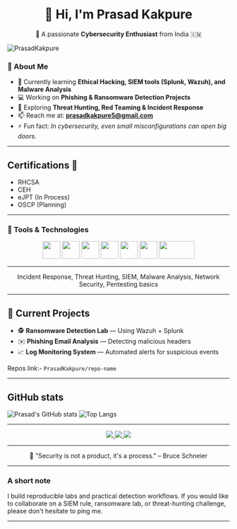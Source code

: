 <div align="center">

# 👋 Hi, I'm Prasad Kakpure  
🎯 A passionate **Cybersecurity Enthusiast** from India 🇮🇳

</div>

<p>
  <img src="https://komarev.com/ghpvc/?username=PrasadKakpure&label=Profile%20views&color=0e75b6&style=flat" alt="PrasadKakpure" />
</p>


### 🧩 About Me  
- 🔐 Currently learning **Ethical Hacking, SIEM tools (Splunk, Wazuh), and Malware Analysis**  
- 💻 Working on **Phishing & Ransomware Detection Projects**  
- 🧠 Exploring **Threat Hunting, Red Teaming & Incident Response**  
- 📫 Reach me at: **prasadkakpure5@gmail.com**  
- ⚡ Fun fact: *In cybersecurity, even small misconfigurations can open big doors.*

---


## Certifications 🏅

- RHCSA
- CEH
- eJPT (In Process)
- OSCP (Planning)

---

### 🧰 Tools & Technologies

<p align="center">
  <!-- Dev basics -->
  <img src="https://skillicons.dev/icons?i=linux,python,bash,vscode,git,github,html,css,js" height="40" />

  <!-- Cybersecurity specific -->
  <img src="https://github.com/simple-icons/simple-icons/blob/develop/icons/splunk.svg" width="40" height="40" />
  <img src="https://upload.wikimedia.org/wikipedia/commons/9/9a/Wireshark_Logo.svg" width="40" height="40" />
  <img src="https://www.kali.org/tools/metasploit-framework/images/metasploit-framework-logo.svg" width="40" height="40" />
  <img src="https://upload.wikimedia.org/wikipedia/commons/6/65/Burp_Suite_Logo.svg" width="40" height="40" />
  <img src="https://upload.wikimedia.org/wikipedia/commons/3/38/Nmap-logo.svg" width="40" height="40" />
  <img src="https://upload.wikimedia.org/wikipedia/commons/6/61/Wazuh_logo.svg" width="80" height="40" />
</p>

---
<p align="center">
Incident Response, Threat Hunting, SIEM, Malware Analysis, Network Security, Pentesting basics
</p>

---

## 🧠 Current Projects

- 🕵️ **Ransomware Detection Lab** — Using Wazuh + Splunk  
- ✉️ **Phishing Email Analysis** — Detecting malicious headers  
- 📈 **Log Monitoring System** — Automated alerts for suspicious events  


Repos link:- `PrasadKakpure/repo-name`

---

## GitHub stats
![Prasad's GitHub stats](https://github-readme-stats.vercel.app/api?username=PrasadKakpure&show_icons=true&theme=tokyonight)
![Top Langs](https://github-readme-stats.vercel.app/api/top-langs/?username=PrasadKakpure&layout=compact&theme=tokyonight)


---
<p align="center">
  <a href="www.linkedin.com/in/prasadkakpure">
    <img src="https://img.shields.io/badge/LinkedIn-blue?logo=linkedin&logoColor=white" />
  </a>
  <a href="[YOUR_TRYHACKME_URL](https://tryhackme.com/p/baghera)">
    <img src="https://img.shields.io/badge/TryHackMe-black?logo=tryhackme&logoColor=white" />
  </a>
  <a href="[YOUR_HTB_URL](https://account.hackthebox.com/dashboard)">
    <img src="https://img.shields.io/badge/HackTheBox-green?logo=hackthebox&logoColor=white" />
  </a>
</p>

---
<p align="center">
  💬 "Security is not a product, it's a process." – Bruce Schneier
</p>

---

### A short note
I build reproducible labs and practical detection workflows. If you would like to collaborate on a SIEM rule, ransomware lab, or threat-hunting challenge, please don't hesitate to ping me.

---

